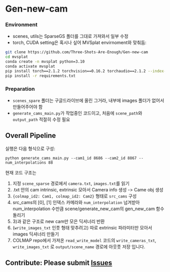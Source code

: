 # Gen-new-cam

### Environment
* scenes, utils는 SparseGS 폴더를 그대로 가져와서 일부 수정
* torch, CUDA setting은 혹시나 싶어 MVSplat envirnoment와 맞춰둠:
```bash
git clone https://github.com/Three-Shots-Are-Enough/Gen-new-cam
cd mvsplat
conda create -n mvsplat python=3.10
conda activate mvsplat
pip install torch==2.1.2 torchvision==0.16.2 torchaudio==2.1.2 --index-url https://download.pytorch.org/whl/cu118
pip install -r requirements.txt
```

### Preparation
* `scenes_spare` 폴더는 구글드라이브에 올린 그거라, 내부에 images 폴더가 없어서 만들어주어야 함
* `generate_cams_main.py`가 작업중인 코드이고, 처음에 `scene_path`와 `output_path` 적절히 수정 필요

## Overall Pipeline
실행은 다음 형식으로 구성:
```
python generate_cams_main.py --cam1_id 8686 --cam2_id 8867 --num_interpolations 88
```


현재 코드 구조는
1) 지정 `scene_sparse` 경로에서 `camera.txt`, `images.txt`를 읽기
2) .txt 안의 cam intrinsic, extrinsic 모아서 Camera info 생성 -> Came obj 생성
3) `{colmap_id2: Cam1, colmap_id2: Cam2}` 형태로 `src_cams` 구성
4) src_cams의 [0], [1] 인덱스 카메라와 `num_interpolation` 넘겨받아 num_interpolation 수만큼 scene/generate_new_cam의 gen_new_cam 함수 돌리기
5) 3)과 같은 구조로 new cam만 모은 딕셔너리 반환
6) (`write_images_txt` 인풋 형태 맞추려고) 따로 extrinsic 파라미터만 모아서 images 딕셔너리 만들기
7) COLMAP repo에서 가져온 `read_write_model` 코드의 `write_cameras_txt`, `write_images_txt` 로 `output/scene_name` 경로에 아웃풋 저장
입니다.

## Contribute: Please submit [Issues](https://github.com/Three-Shots-Are-Enough/Gen-new-cam/issues)
 
